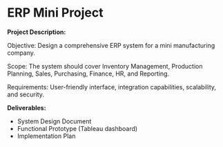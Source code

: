 # ERP Mini Project

**Project Description:**

Objective: Design a comprehensive ERP system for a mini manufacturing company.

Scope: The system should cover Inventory Management, Production Planning, Sales, Purchasing, Finance, HR, and Reporting.

Requirements: User-friendly interface, integration capabilities, scalability, and security.

**Deliverables:**

* System Design Document
* Functional Prototype (Tableau dashboard)
* Implementation Plan

